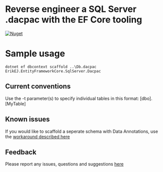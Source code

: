 # Reverse engineer a SQL Server .dacpac with the EF Core tooling 

[![Nuget](https://img.shields.io/nuget/v/ErikEJ.EntityFrameworkCore.SqlServer.Dacpac)](https://www.nuget.org/packages/ErikEJ.EntityFrameworkCore.SqlServer.Dacpac/)

# Sample usage

`dotnet ef dbcontext scaffold ..\Db.dacpac ErikEJ.EntityFrameworkCore.SqlServer.Dacpac`

## Current conventions

Use the -t parameter(s) to specify individual tables in this format: [dbo].[MyTable]

## Known issues

If you would like to scaffold a seperate schema with Data Annotations, use the [workaround described here](https://github.com/ErikEJ/EFCorePowerTools/issues/435#issuecomment-666305362)

## Feedback

Please report any issues, questions and suggestions [here](https://github.com/ErikEJ/EFCorePowerTools/issues)
